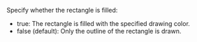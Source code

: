 Specify whether the rectangle is filled:
- true: The rectangle is filled with the specified drawing color.
- false (default): Only the outline of the rectangle is drawn.

		